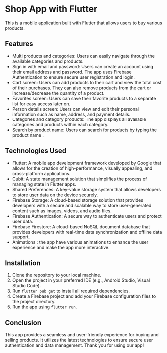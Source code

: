# Shop App with Flutter

This is a mobile application built with Flutter that allows users to buy  various products. 

## Features

- Multi products and categories:  Users can easily navigate through the available categories and products.
- Sign in with email and password: Users can create an account using their email address and password. The app uses Firebase Authentication to ensure secure user registration and login.
- Cart screen: Users can add products to their cart and view the total cost of their purchases. They can also remove products from the cart or increase/decrease the quantity of a product.
- Favorites screen: Users can save their favorite products to a separate list for easy access later on.
- Person details screen: Users can view and edit their personal information such as name, address, and payment details.
- Categories and category products: The app displays all available categories and products within each category.
- Search by product name: Users can search for products by typing the product name .

## Technologies Used

- Flutter: A mobile app development framework developed by Google that allows for the creation of high-performance, visually appealing, and cross-platform applications.
- Cubit: A state management solution that simplifies the process of managing state in Flutter apps.
- Shared Preferences: A key-value storage system that allows developers to store user data on the device securely.
- Firebase Storage: A cloud-based storage solution that provides developers with a secure and scalable way to store user-generated content such as images, videos, and audio files.
- Firebase Authentication: A secure way to authenticate users and protect user data.
- Firebase Firestore: A cloud-based NoSQL document database that provides developers with real-time data synchronization and offline data support.
- Animations : the app have various animations to enhance the user experience and make the app more interactive.

## Installation

1. Clone the repository to your local machine.
2. Open the project in your preferred IDE (e.g., Android Studio, Visual Studio Code).
3. Run `flutter pub get` to install all required dependencies.
4. Create a Firebase project and add your Firebase configuration files to the project directory.
5. Run the app using `flutter run`.

## Conclusion

This app provides a seamless and user-friendly experience for buying and selling products. It utilizes the latest technologies to ensure secure user authentication and data management. Thank you for using our app!
